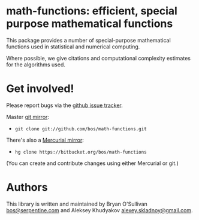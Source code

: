 # math-functions: efficient, special purpose mathematical functions

This package provides a number of special-purpose mathematical
functions used in statistical and numerical computing.

Where possible, we give citations and computational complexity
estimates for the algorithms used.


# Get involved!

Please report bugs via the
[github issue tracker](https://github.com/bos/math-functions/issues).

Master [git mirror](https://github.com/bos/math-functions):

* `git clone git://github.com/bos/math-functions.git`

There's also a [Mercurial mirror](https://bitbucket.org/bos/math-functions):

* `hg clone https://bitbucket.org/bos/math-functions`

(You can create and contribute changes using either Mercurial or git.)


# Authors

This library is written and maintained by Bryan O'Sullivan
<bos@serpentine.com> and Aleksey Khudyakov
<alexey.skladnoy@gmail.com>.
